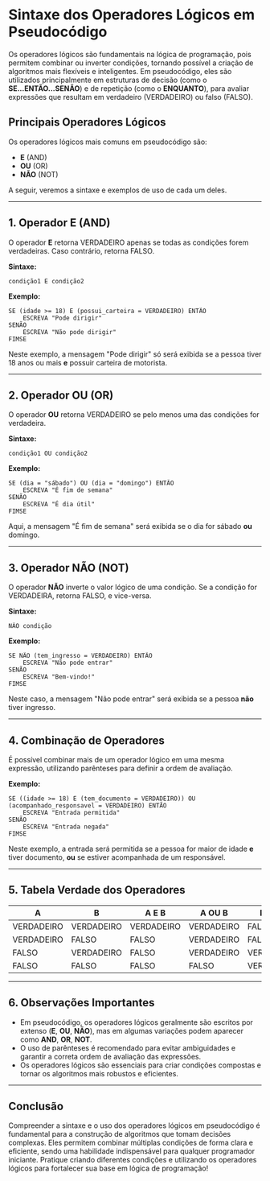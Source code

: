 # Sintaxe dos Operadores Lógicos em Pseudocódigo

Os operadores lógicos são fundamentais na lógica de programação, pois permitem combinar ou inverter condições, tornando possível a criação de algoritmos mais flexíveis e inteligentes. Em pseudocódigo, eles são utilizados principalmente em estruturas de decisão (como o **SE...ENTÃO...SENÃO**) e de repetição (como o **ENQUANTO**), para avaliar expressões que resultam em verdadeiro (VERDADEIRO) ou falso (FALSO).

## Principais Operadores Lógicos

Os operadores lógicos mais comuns em pseudocódigo são:

- **E** (AND)
- **OU** (OR)
- **NÃO** (NOT)

A seguir, veremos a sintaxe e exemplos de uso de cada um deles.

---

## 1. Operador **E** (AND)

O operador **E** retorna VERDADEIRO apenas se todas as condições forem verdadeiras. Caso contrário, retorna FALSO.

**Sintaxe:**

```pseudocode
condição1 E condição2
```

**Exemplo:**

```pseudocode
SE (idade >= 18) E (possui_carteira = VERDADEIRO) ENTÃO
    ESCREVA "Pode dirigir"
SENÃO
    ESCREVA "Não pode dirigir"
FIMSE
```

Neste exemplo, a mensagem "Pode dirigir" só será exibida se a pessoa tiver 18 anos ou mais **e** possuir carteira de motorista.

---

## 2. Operador **OU** (OR)

O operador **OU** retorna VERDADEIRO se pelo menos uma das condições for verdadeira.

**Sintaxe:**

```pseudocode
condição1 OU condição2
```

**Exemplo:**

```pseudocode
SE (dia = "sábado") OU (dia = "domingo") ENTÃO
    ESCREVA "É fim de semana"
SENÃO
    ESCREVA "É dia útil"
FIMSE
```

Aqui, a mensagem "É fim de semana" será exibida se o dia for sábado **ou** domingo.

---

## 3. Operador **NÃO** (NOT)

O operador **NÃO** inverte o valor lógico de uma condição. Se a condição for VERDADEIRA, retorna FALSO, e vice-versa.

**Sintaxe:**

```pseudocode
NÃO condição
```

**Exemplo:**

```pseudocode
SE NÃO (tem_ingresso = VERDADEIRO) ENTÃO
    ESCREVA "Não pode entrar"
SENÃO
    ESCREVA "Bem-vindo!"
FIMSE
```

Neste caso, a mensagem "Não pode entrar" será exibida se a pessoa **não** tiver ingresso.

---

## 4. Combinação de Operadores

É possível combinar mais de um operador lógico em uma mesma expressão, utilizando parênteses para definir a ordem de avaliação.

**Exemplo:**

```pseudocode
SE ((idade >= 18) E (tem_documento = VERDADEIRO)) OU (acompanhado_responsavel = VERDADEIRO) ENTÃO
    ESCREVA "Entrada permitida"
SENÃO
    ESCREVA "Entrada negada"
FIMSE
```

Neste exemplo, a entrada será permitida se a pessoa for maior de idade **e** tiver documento, **ou** se estiver acompanhada de um responsável.

---

## 5. Tabela Verdade dos Operadores

| A           | B           | A E B      | A OU B     | NÃO A      |
|-------------|-------------|------------|------------|------------|
| VERDADEIRO  | VERDADEIRO  | VERDADEIRO | VERDADEIRO | FALSO      |
| VERDADEIRO  | FALSO       | FALSO      | VERDADEIRO | FALSO      |
| FALSO       | VERDADEIRO  | FALSO      | VERDADEIRO | VERDADEIRO |
| FALSO       | FALSO       | FALSO      | FALSO      | VERDADEIRO |

---

## 6. Observações Importantes

- Em pseudocódigo, os operadores lógicos geralmente são escritos por extenso (**E**, **OU**, **NÃO**), mas em algumas variações podem aparecer como **AND**, **OR**, **NOT**.
- O uso de parênteses é recomendado para evitar ambiguidades e garantir a correta ordem de avaliação das expressões.
- Os operadores lógicos são essenciais para criar condições compostas e tornar os algoritmos mais robustos e eficientes.

---

## Conclusão

Compreender a sintaxe e o uso dos operadores lógicos em pseudocódigo é fundamental para a construção de algoritmos que tomam decisões complexas. Eles permitem combinar múltiplas condições de forma clara e eficiente, sendo uma habilidade indispensável para qualquer programador iniciante. Pratique criando diferentes condições e utilizando os operadores lógicos para fortalecer sua base em lógica de programação!